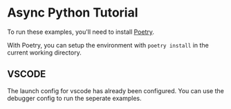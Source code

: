 # Async Python Tutorial

To run these examples, you'll need to install [Poetry](https://python-poetry.org/docs/#installation).

With Poetry, you can setup the environment with `poetry install` in the current working directory.


## VSCODE
The launch config for vscode has already been configured. You can use the debugger config to run the seperate examples.


